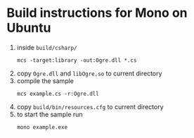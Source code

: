 # Build instructions for Mono on Ubuntu

1. inside `build/csharp/`
    ```
    mcs -target:library -out:Ogre.dll *.cs
    ```
2. copy `Ogre.dll` and `libOgre.so` to current directory
3. compile the sample
    ```
    mcs example.cs -r:Ogre.dll
    ```
4. copy `build/bin/resources.cfg` to current directory
5. to start the sample run
    ```
    mono example.exe
    ```